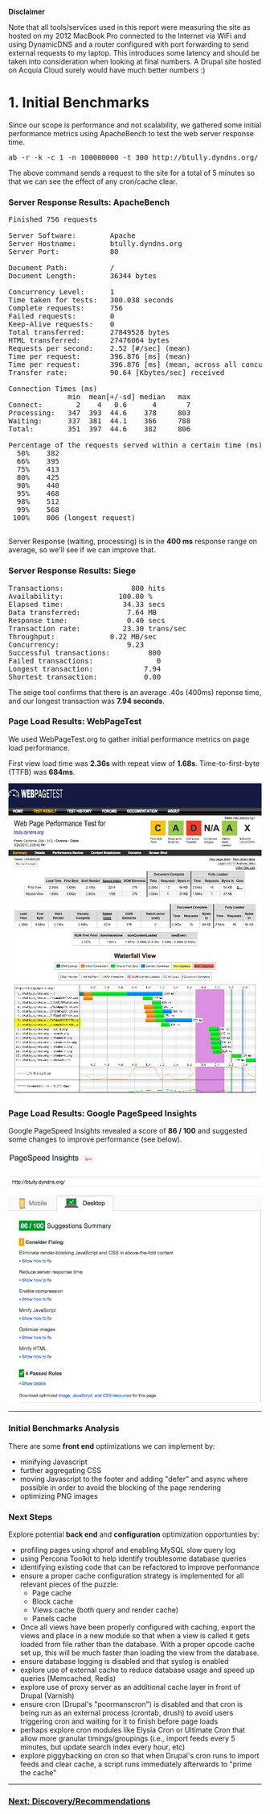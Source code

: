 
**Disclaimer**

Note that all tools/services used in this report were measuring the site as hosted on my 2012 MacBook Pro connected to the Internet via WiFi and using DynamicDNS and a router configured with port forwarding to send external requests to my laptop. This introduces some latency and should be taken into consideration when looking at final numbers. A Drupal site hosted on Acquia Cloud surely would have much better numbers :)

# 1. Initial Benchmarks

Since our scope is performance and not scalability, we gathered some initial performance metrics using ApacheBench to test the web server response time.

<pre>ab -r -k -c 1 -n 100000000 -t 300 http://btully.dyndns.org/</pre>

The above command sends a request to the site for a total of 5 minutes so that we can see the effect of any cron/cache clear.

### Server Response Results: ApacheBench
<pre>
Finished 756 requests

Server Software:        Apache
Server Hostname:        btully.dyndns.org
Server Port:            80

Document Path:          /
Document Length:        36344 bytes

Concurrency Level:      1
Time taken for tests:   300.038 seconds
Complete requests:      756
Failed requests:        0
Keep-Alive requests:    0
Total transferred:      27849528 bytes
HTML transferred:       27476064 bytes
Requests per second:    2.52 [#/sec] (mean)
Time per request:       396.876 [ms] (mean)
Time per request:       396.876 [ms] (mean, across all concurrent requests)
Transfer rate:          90.64 [Kbytes/sec] received

Connection Times (ms)
              min  mean[+/-sd] median   max
Connect:        2    4   0.6      4       7
Processing:   347  393  44.6    378     803
Waiting:      337  381  44.1    366     788
Total:        351  397  44.6    382     806

Percentage of the requests served within a certain time (ms)
  50%    382
  66%    395
  75%    413
  80%    425
  90%    440
  95%    468
  98%    512
  99%    568
 100%    806 (longest request)
 </pre>
 
 Server Response (waiting, processing) is in the **400 ms** response range on average, so we'll see if we can improve that.

### Server Response Results: Siege
<pre>
Transactions:		         800 hits
Availability:		      100.00 %
Elapsed time:		       34.33 secs
Data transferred:	        7.64 MB
Response time:		        0.40 secs
Transaction rate:	       23.30 trans/sec
Throughput:		        0.22 MB/sec
Concurrency:		        9.23
Successful transactions:         800
Failed transactions:	           0
Longest transaction:	        7.94
Shortest transaction:	        0.00
</pre>

The seige tool confirms that there is an average .40s (400ms) reponse time, and our longest transaction was **7.94 seconds**.

###  Page Load Results: WebPageTest

We used WebPageTest.org to gather initial performance metrics on page load performance. 

First view load time was **2.36s** with repeat view of **1.68s**. Time-to-first-byte (TTFB) was **684ms**.

![](images/webpagetest-initial-metrics-overview.png)
  ![](images/webpagetest-initial-metrics.png)

###  Page Load Results: Google PageSpeed Insights

Google PageSpeed Insights revealed a score of **86 / 100** and suggested some changes to improve performance (see below).

![](images/google-pagespeed-initial-metrics.png)


---

### Initial Benchmarks Analysis

There are some **front end** optimizations we can implement by:
* minifying Javascript
* further aggregating CSS
* moving Javascript to the footer and adding "defer" and async where possible in order to avoid the blocking of the page rendering
* optimizing PNG images


### Next Steps
Explore potential **back end** and **configuration** optimization opportunties by:
* profiling pages using xhprof and enabling MySQL slow query log
* using Percona Toolkit to help identify troublesome database queries
* identifying existing code that can be refactored to improve performance
* ensure a proper cache configuration strategy is implemented for all relevant pieces of the puzzle:
  * Page cache
  * Block cache
  * Views cache (both query and render cache)
  * Panels cache
* Once all views have been properly configured with caching, export the views and place in a new module so that when a view is called it gets loaded from file rather than the database. With a proper opcode cache set up, this will be much faster than loading the view from the database.
* ensure database logging is disabled and that syslog is enabled
* explore use of external cache to reduce database usage and speed up queries (Memcached, Redis)
* explore use of proxy server as an additional cache layer in front of Drupal (Varnish)
* ensure cron (Drupal's "poormanscron") is disabled and that cron is being run as an external process (crontab, drush) to avoid users triggering cron and waiting for it to finish before page loads
* perhaps explore cron modules like Elysia Cron or Ultimate Cron that allow more granular timings/groupings (i.e., import feeds every 5 minutes, but update search index every hour, etc)  
* explore piggybacking on cron so that when Drupal's cron runs to import feeds and clear cache, a script runs immediately afterwards to "prime the cache"



---

### [Next: Discovery/Recommendations](02-discovery-recommendations.md)
